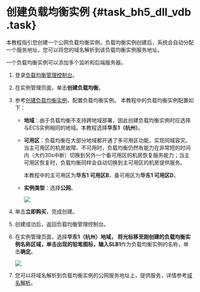 # 创建负载均衡实例 {#task_bh5_dll_vdb .task}

本教程指引您创建一个公网负载均衡实例，负载均衡实例创建后，系统会自动分配一个服务地址，您可以将您的域名解析到该负载均衡实例服务地址。

一个负载均衡实例可以添加多个监听和后端服务器。

1.  登录[负载均衡管理控制台](https://slb.console.aliyun.com/slb)。 
2.  在实例管理页面，单击**创建负载均衡**。 
3.  参考[创建负载均衡实例](../../../../../intl.zh-CN/用户指南/负载均衡实例/创建负载均衡实例.md#)，配置负载均衡实例。 本教程中的负载均衡实例配置如下：
    -   **地域**：由于负载均衡不支持跨地域部署，因此创建负载均衡实例时应选择与ECS实例相同的地域。本教程选择**华东1（杭州）**。
    -   **可用区**：负载均衡在大部分地域都开通了多可用区功能，实现同城容灾。当主可用区的机房故障、不可用时，负载均衡仍然有能力在非常短的时间内（大约30s中断）切换到另外一个备可用区的机房恢复服务能力；当主可用区恢复时，负载均衡同样会自动切换到主可用区的机房提供服务。

        本教程中的主可用区为**华东1 可用区B**，备可用区为**华东1 可用区D**。

    -   **实例类型**：选择**公网**。

        ![](http://static-aliyun-doc.oss-cn-hangzhou.aliyuncs.com/assets/img/15700/15486555227476_zh-CN.png)

4.   单击**立即购买**，完成创建。 
5.   创建成功后，返回负载均衡管理控制台。 
6.  在实例管理页面，选择**华东1（杭州）**地域， 将光标移至刚创建的负载均衡实例名称区域，单击出现的铅笔图标，输入**SLB1**作为负载均衡实例的名称，单击**确定**。 

    ![](http://static-aliyun-doc.oss-cn-hangzhou.aliyuncs.com/assets/img/15700/15486555227482_zh-CN.png)

7.  您可以将域名解析到负载均衡实例的公网服务地址上，提供服务，详情参考[域名解析](intl.zh-CN/快速入门/域名解析.md#)。 

